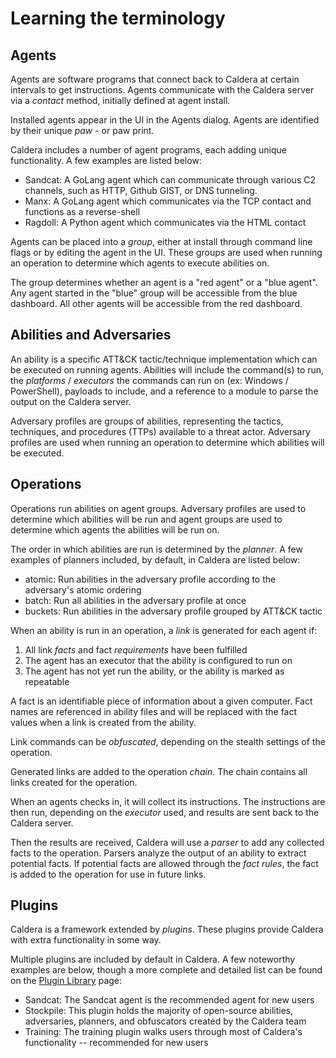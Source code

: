 # Learning the terminology

## Agents

Agents are software programs that connect back to Caldera at certain intervals to get instructions. Agents communicate with the Caldera server via a _contact_ method, initially defined at agent install.

Installed agents appear in the UI in the Agents dialog. Agents are identified by their unique _paw_ - or paw print.

Caldera includes a number of agent programs, each adding unique functionality. A few examples are listed below:

- Sandcat: A GoLang agent which can communicate through various C2 channels, such as HTTP, Github GIST, or DNS tunneling.
- Manx: A GoLang agent which communicates via the TCP contact and functions as a reverse-shell
- Ragdoll: A Python agent which communicates via the HTML contact

Agents can be placed into a _group_, either at install through command line flags or by editing the agent in the UI. These groups are used when running an operation to determine which agents to execute abilities on.

The group determines whether an agent is a "red agent" or a "blue agent". Any agent started in the "blue" group will be accessible from the blue dashboard. All other agents will be accessible from the red dashboard.

## Abilities and Adversaries 

An ability is a specific ATT&CK tactic/technique implementation which can be executed on running agents. Abilities will include the command(s) to run, the _platforms_ / _executors_ the commands can run on (ex: Windows / PowerShell), payloads to include, and a reference to a module to parse the output on the Caldera server.

Adversary profiles are groups of abilities, representing the tactics, techniques, and procedures (TTPs) available to a threat actor. Adversary profiles are used when running an operation to determine which abilities will be executed. 

## Operations

Operations run abilities on agent groups. Adversary profiles are used to determine which abilities will be run and agent groups are used to determine which agents the abilities will be run on.

The order in which abilities are run is determined by the _planner_. A few examples of planners included, by default, in Caldera are listed below:

- atomic: Run abilities in the adversary profile according to the adversary's atomic ordering 
- batch: Run all abilities in the adversary profile at once
- buckets: Run abilities in the adversary profile grouped by ATT&CK tactic

When an ability is run in an operation, a _link_ is generated for each agent if:

1. All link _facts_ and fact _requirements_ have been fulfilled
2. The agent has an executor that the ability is configured to run on
3. The agent has not yet run the ability, or the ability is marked as repeatable

A fact is an identifiable piece of information about a given computer. Fact names are referenced in ability files and will be replaced with the fact values when a link is created from the ability.

Link commands can be _obfuscated_, depending on the stealth settings of the operation.

Generated links are added to the operation _chain_. The chain contains all links created for the operation.

When an agents checks in, it will collect its instructions. The instructions are then run, depending on the _executor_ used, and results are sent back to the Caldera server.

Then the results are received, Caldera will use a _parser_ to add any collected facts to the operation. Parsers analyze the output of an ability to extract potential facts. If potential facts are allowed through the _fact rules_, the fact is added to the operation for use in future links. 

## Plugins

Caldera is a framework extended by _plugins_. These plugins provide Caldera with extra functionality in some way.

Multiple plugins are included by default in Caldera. A few noteworthy examples are below, though a more complete and detailed list can be found on the [Plugin Library](Plugin-library.md) page:

- Sandcat: The Sandcat agent is the recommended agent for new users
- Stockpile: This plugin holds the majority of open-source abilities, adversaries, planners, and obfuscators created by the Caldera team
- Training: The training plugin walks users through most of Caldera's functionality -- recommended for new users
